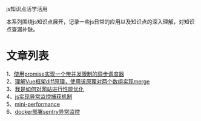 js知识点活学活用

本系列围绕js知识点展开，记录一些js日常的应用以及知识点的深入理解，对知识点查漏补缺。


# 文章列表
1、[使用promise实现一个带并发限制的异步调度器](https://github.com/apollojie/javascript/issues/4)  
2、[理解Vue框架diff原理，使用该原理对两个数组实现merge](https://github.com/apollojie/javascript/issues/3)   
3、[我是如何对网站进行性能优化](https://github.com/apollojie/javascript/issues/5)  
4、[js实现异常监控捕获机制](https://github.com/apollojie/mini-report/blob/master/report-core.js)  
5、[mini-performance](https://github.com/apollojie/mini-performance/blob/master/mini-performance.js)  
6、[docker部署sentry异常监控](https://github.com/apollojie/blogs/issues/6)  